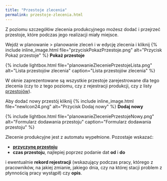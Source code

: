 ```yaml
---
title: "Przestoje zlecenia"
permalink: przestoje-zlecenia.html 
---
```


Z poziomu szczegółów zlecenia produkcyjnego możesz dodać i przejrzeć przestoje, które podczas jego realizacji miały miejsce. 

Wejdż w planowanie > planowanie zleceń i w edycję zlecenia i kliknij {% include inline_image.html file="przyciskPokazPrzestoje.png" alt="Przycisk Pokaż przestoje" %} **Pokaż przestoje**

{% include lightbox.html file="planowanieZleceniePrzestojeLista.png" alt="Lista przestojów zlecenia" caption="Lista przestojów zlecenia" %}

W oknie zaprezentowane są wszystkie przestoje zarejestrowane dla tego zlecenia (czy to z tego poziomu, czy z rejestracji produkcji, czy z listy [przestojów](/przestoje)).

Aby dodać nowy przestój kliknij {% include inline_image.html file="newIcon24.png" alt="Przycisk Dodaj nowy" %} **Dodaj nowy**

{% include lightbox.html file="planowanieZleceniePrzestojeNowy.png" alt="Formularz dodawania przestoju" caption="Formularz dodawania przestoju" %}

Zlecenie produkcyjne jest z automatu wypełnione. Pozostaje wskazać:
- **[przyczynę przestoju](przyczyny-przestojow)**
- **czas przestoju**, najlepiej poprzez podanie dat **od** i **do**

i ewentualnie **rekord rejestracji** (wskazujący podczas pracy, którego z pracowników, na jakiej zmianie, jakiego dnia, czy na której stacji problem z płynnością pracy wystąpił) czy **opis**.
